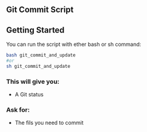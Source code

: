 ## Git Commit Script


## Getting Started
You can run the script with ether bash or sh command:

```bash
bash git_commit_and_update
#or
sh git_commit_and_update
```
### This will give you:
- A Git status

### Ask for: 
- The fils you need to commit
